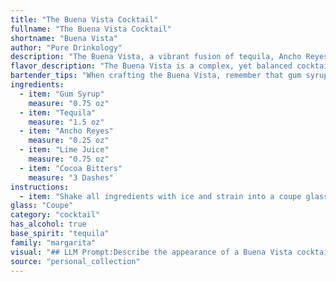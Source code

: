 ```yaml
---
title: "The Buena Vista Cocktail"
fullname: "The Buena Vista Cocktail"
shortname: "Buena Vista"
author: "Pure Drinkology"
description: "The Buena Vista, a vibrant fusion of tequila, Ancho Reyes, lime, and cocoa bitters, is a modern twist on the classic Sour family. This contemporary creation likely emerged from the burgeoning craft cocktail scene, showcasing the rich flavors of Mexican spirits and artisanal bitters. "
flavor_description: "The Buena Vista is a complex, yet balanced cocktail. The tequila provides a vibrant agave base, while the Ancho Reyes adds a spicy kick with smoky notes of chili and cinnamon. The lime juice offers refreshing acidity, cutting through the sweetness of the gum syrup. Cocoa bitters add a subtle, bittersweet depth, creating a surprising yet harmonious finish. "
bartender_tips: "When crafting the Buena Vista, remember that gum syrup adds sweetness and body, so adjust it to your guest's preference. The Ancho Reyes adds a spicy kick, so use it sparingly.  Fresh lime juice is key to balance the sweetness and spice. Lastly, a dash of cocoa bitters enhances the complexity and creates a unique, smoky aroma.  "
ingredients:
  - item: "Gum Syrup"
    measure: "0.75 oz"
  - item: "Tequila"
    measure: "1.5 oz"
  - item: "Ancho Reyes"
    measure: "0.25 oz"
  - item: "Lime Juice"
    measure: "0.75 oz"
  - item: "Cocoa Bitters"
    measure: "3 Dashes"
instructions:
  - item: "Shake all ingredients with ice and strain into a coupe glass."
glass: "Coupe"
category: "cocktail"
has_alcohol: true
base_spirit: "tequila"
family: "margarita"
visual: "## LLM Prompt:Describe the appearance of a Buena Vista cocktail, made with Gum Syrup, Tequila, Ancho Reyes, Lime Juice, and Cocoa Bitters. Consider the following:* **Color:** What color is the drink? Is it clear, cloudy, or layered? * **Texture:** Is the drink smooth, viscous, or bubbly?* **Garnish:** What garnish is used, and how does it impact the overall look?* **Glassware:** What type of glass is the cocktail served in? * **Lighting:** How does the drink look in different lighting conditions (natural light, dim light)? * **Overall aesthetic:** Is the drink elegant, rustic, vibrant, or something else entirely?**Example response:**The Buena Vista is a mesmerizingly dark cocktail, its amber hue hinting at the complex flavors within. The drink's texture is silky smooth, punctuated by tiny bubbles from the lime juice. It is typically garnished with a lime wheel, its vibrant green contrasting beautifully with the deep amber of the cocktail.  Served in a rocks glass, the Buena Vista looks both sophisticated and inviting, particularly under the warm glow of candlelight. "
source: "personal_collection"
---
```


